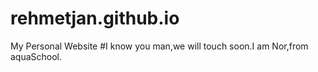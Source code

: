 # rehmetjan.github.io
My Personal Website
#I know you man,we will touch soon.I am Nor,from aquaSchool.
